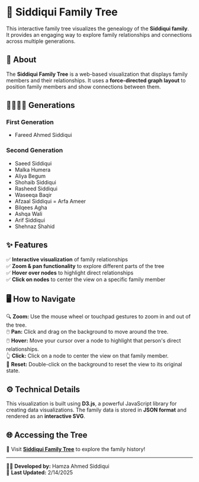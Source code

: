 # 🌳 Siddiqui Family Tree  

This interactive family tree visualizes the genealogy of the **Siddiqui family**. It provides an engaging way to explore family relationships and connections across multiple generations.  

## 📜 About  
The **Siddiqui Family Tree** is a web-based visualization that displays family members and their relationships. It uses a **force-directed graph layout** to position family members and show connections between them.  

## 👨‍👩‍👧‍👦 Generations

### First Generation  
- Fareed Ahmed Siddiqui

### Second Generation  
- Saeed Siddiqui
- Malka Humera
- Aliya Begum
- Shohaib Siddiqui
- Rasheed Siddiqui
- Waseeqa Baqir
- Afzaal Siddiqui
= Arfa Ameer
- Bilqees Agha
- Ashqa Wali
- Arif Siddiqui
- Shehnaz Shahid

## ✨ Features  
✅ **Interactive visualization** of family relationships  
✅ **Zoom & pan functionality** to explore different parts of the tree  
✅ **Hover over nodes** to highlight direct relationships  
✅ **Click on nodes** to center the view on a specific family member  

## 🖥️ How to Navigate  
🔍 **Zoom:** Use the mouse wheel or touchpad gestures to zoom in and out of the tree.  
🖱️ **Pan:** Click and drag on the background to move around the tree.  
🖱️ **Hover:** Move your cursor over a node to highlight that person's direct relationships.  
👆 **Click:** Click on a node to center the view on that family member.  
🔄 **Reset:** Double-click on the background to reset the view to its original state.  

## ⚙️ Technical Details  
This visualization is built using **D3.js**, a powerful JavaScript library for creating data visualizations. The family data is stored in **JSON format** and rendered as an **interactive SVG**.  

## 🌐 Accessing the Tree  
🔗 Visit **[Siddiqui Family Tree](https://hamzasid020.github.io/siddiqui-family/)** to explore the family history!  

---

👨‍💻 **Developed by:** Hamza Ahmed Siddiqui  
📅 **Last Updated:** 2/14/2025
